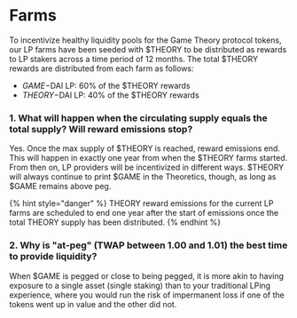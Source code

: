 # Farms

To incentivize healthy liquidity pools for the Game Theory protocol tokens, our LP farms have been seeded with $THEORY to be distributed as rewards to LP stakers across a time period of 12 months. The total $THEORY rewards are distributed from each farm as follows:

* $GAME-$DAI LP: 60% of the $THEORY rewards
* $THEORY-$DAI LP: 40% of the $THEORY rewards

### **1. What will happen when the circulating supply equals the total supply? Will reward emissions stop?**

Yes. Once the max supply of $THEORY is reached, reward emissions end. This will happen in exactly one year from when the $THEORY farms started. From then on, LP providers will be incentivized in different ways. $THEORY will always continue to print $GAME in the Theoretics, though, as long as $GAME remains above peg.

{% hint style="danger" %}
THEORY reward emissions for the current LP farms are scheduled to end one year after the start of emissions once the total THEORY supply has been distributed.
{% endhint %}

### 2. Why is "at-peg" (TWAP between 1.00 and 1.01) the best time to provide liquidity?

When $GAME is pegged or close to being pegged, it is more akin to having exposure to a single asset (single staking) than to your traditional LPing experience, where you would run the risk of impermanent loss if one of the tokens went up in value and the other did not.
